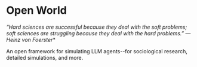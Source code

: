 # Open World

*“Hard sciences are successful because they deal with the soft problems; soft sciences are struggling because they deal with the hard problems.”
— Heinz von Foerster**

An open framework for simulating LLM agents--for sociological research, detailed simulations, and more.
